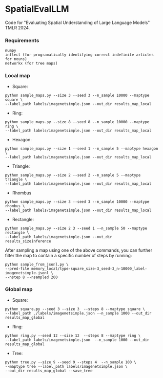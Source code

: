 # SpatialEvalLLM
Code for "Evaluating Spatial Understanding of Large Language Models" TMLR 2024.

### Requirements
```
numpy
inflect (for programatically identifying correct indefinite articles for nouns)
networkx (for tree maps)
```

### Local map

- Square:
```
python sample_maps.py --size 3 --seed 3 --n_sample 10000 --maptype square \
--label_path labels/imagenetsimple.json --out_dir results_map_local
```

- Ring:
```
python sample_maps.py --size 8 --seed 8 --n_sample 10000 --maptype ring \
--label_path labels/imagenetsimple.json --out_dir results_map_local 
```

- Hexagon:
```
python sample_maps.py --size 1 --seed 1 --n_sample 5 --maptype hexagon \
--label_path labels/imagenetsimple.json --out_dir results_map_local
```

- Triangle:
```
python sample_maps.py --size 2 --seed 2 --n_sample 5 --maptype triangle \
--label_path labels/imagenetsimple.json --out_dir results_map_local 
```

- Rhombus
```
python sample_maps.py --size 3 --seed 3 --n_sample 10000 --maptype rhombus \
--label_path labels/imagenetsimple.json --out_dir results_map_local
```

- Rectangle:
```
python sample_maps.py --size 2 3 --seed 1 --n_sample 50 --maptype rectangle \
--label_path labels/imagenetsimple.json --out_dir results_sizeinference 
```

After sampling a map using one of the above commands, 
you can further filter the map to contain a specific number of steps by running:
```
python sample_from_jsonl.py \
--pred-file memory_local/type-square_size-3_seed-3_n-10000_label-imagenetsimple.jsonl \
--nstep 8 --nsampled 200
```

### Global map

- Square:
```
python square.py --seed 3 --size 3  --steps 8 --maptype square \
--label_path ./labels/imagenetsimple.json --n_sample 1000 --out_dir results_map_global
```

- Ring:
```
python ring.py --seed 12 --size 12  --steps 8 --maptype ring \
--label_path labels/imagenetsimple.json  --n_sample 1000 --out_dir results_map_global
```

- Tree:
```
python tree.py --size 9 --seed 9 --steps 4  --n_sample 100 \
--maptype tree --label_path labels/imagenetsimple.json \
--out_dir results_map_global --save_tree
```

